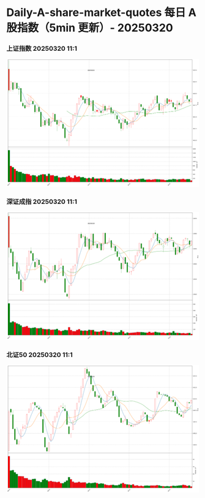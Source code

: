 
# Daily-A-share-market-quotes 每日 A 股指数（5min 更新）- 20250320

### 上证指数 20250320 11:1
![](./fig/2025/3/20250320-sh000001.png)

### 深证成指 20250320 11:1
![](./fig/2025/3/20250320-sz399001.png)

### 北证50 20250320 11:1
![](./fig/2025/3/20250320-bj899050.png)
